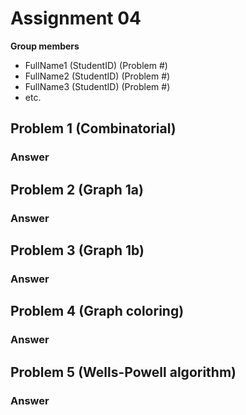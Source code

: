 # Assignment 04

**Group members**
- FullName1 (StudentID) (Problem #)
- FullName2 (StudentID) (Problem #)
- FullName3 (StudentID) (Problem #)
- etc.

## Problem 1 (Combinatorial)

### Answer

## Problem 2 (Graph 1a)

### Answer

## Problem 3 (Graph 1b)

### Answer

## Problem 4 (Graph coloring)

### Answer

## Problem 5 (Wells-Powell algorithm)

### Answer

